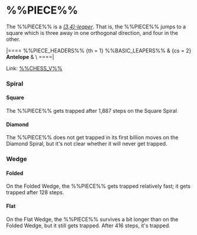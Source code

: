 # %%PIECE%%

The %%PIECE%% is a [*(3,4)-leaper*](leapers.html#basic_leapers).
That is, the %%PIECE%% jumps to a square which is three away in
one orthogonal direction, and four in the other.

|====
%%PIECE_HEADERS%%
  {th = 1}  %%BASIC_LEAPERS%%
& {cs = 2}  **Antelope**
&           \\
====|

Link: [%%CHESS_V%%](#piece:antelope)

### Spiral

#### Square

The %%PIECE%% gets trapped after 1,887 steps on the Square Spiral

#### Diamond

The %%PIECE%% does not get trapped in its first billion moves on
the Diamond Spiral, but it's not clear whether it will never
get trapped.

### Wedge

#### Folded

On the Folded Wedge, the %%PIECE%% gets trapped relatively
fast; it gets trapped after 128 steps.

#### Flat

On the Flat Wedge, the %%PIECE%% survives a bit longer than
on the Folded Wedge, but it still gets trapped. After 416 steps,
it's trapped.
